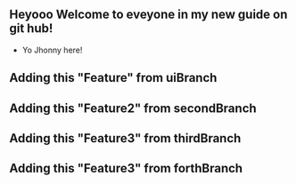 ## Heyooo Welcome to eveyone in my new guide on git hub!

- Yo Jhonny here!

## Adding this "Feature" from uiBranch

## Adding this "Feature2" from secondBranch

## Adding this "Feature3" from thirdBranch

## Adding this "Feature3" from forthBranch
